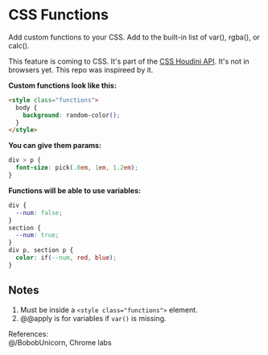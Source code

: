 # CSS Functions  
Add custom functions to your CSS. Add to the built-in list of var(), rgba(), or calc().  
  
This feature is coming to CSS. It's part of the [CSS Houdini API](https://developer.mozilla.org/en-US/docs/Web/Houdini). 
It's not in browsers yet. This repo was inspireed by it.
  
**Custom functions look like this:**
```html
<style class="functions">
  body {
    background: random-color();
  }
</style>
```
  
**You can give them params:**
```css
div > p {
  font-size: pick(.8em, 1em, 1.2em);
}
```
  
**Functions will be able to use variables:**
```css
div {
  --num: false;
}
section {
  --num: true;
}
div p, section p {
  color: if(--num, red, blue);
}
```
  
## Notes
1. Must be inside a `<style class="functions">` element.
2. @@apply is for variables if `var()` is missing.
  
References:  
@/BobobUnicorn, Chrome labs  
